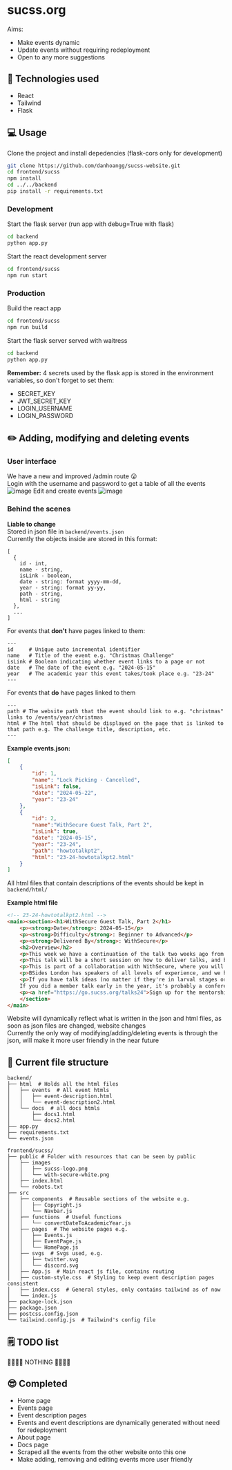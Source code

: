 # sucss.org
Aims:
- Make events dynamic
- Update events without requiring redeployment
- Open to any more suggestions

## 👾 Technologies used
- React
- Tailwind
- Flask

## 💻 Usage 

Clone the project and install depedencies (flask-cors only for development)
```bash
git clone https://github.com/danhoangg/sucss-website.git
cd frontend/sucss
npm install
cd ../../backend
pip install -r requirements.txt
```
### Development
Start the flask server (run app with debug=True with flask)
```bash
cd backend
python app.py
```
Start the react development server
```bash
cd frontend/sucss
npm run start
```
### Production
Build the react app
```bash
cd frontend/sucss
npm run build
```
Start the flask server served with waitress
```bash
cd backend
python app.py
```

**Remember:** 4 secrets used by the flask app is stored in the environment variables, so don't forget to set them:
- SECRET_KEY
- JWT_SECRET_KEY
- LOGIN_USERNAME
- LOGIN_PASSWORD

## ✏️ Adding, modifying and deleting events

### User interface
We have a new and improved /admin route 😮\
Login with the username and password to get a table of all the events
![image](https://github.com/danhoangg/sucss-website/assets/107479212/7a13fd0d-474a-4339-ab11-7a36627c1e0f)
Edit and create events
![image](https://github.com/danhoangg/sucss-website/assets/107479212/f7f43a9c-4df6-4b8a-bbfe-2d53b43dc982)

### Behind the scenes
**Liable to change**\
Stored in json file in `backend/events.json`\
Currently the objects inside are stored in this format:
```
[
  {
    id - int,
    name - string,
    isLink - boolean,
    date - string: format yyyy-mm-dd,
    year - string: format yy-yy,
    path - string,
    html - string
  },
  ...
]
```
For events that **don't** have pages linked to them:
```
---
id     # Unique auto incremental identifier
name   # Title of the event e.g. "Christmas Challenge"
isLink # Boolean indicating whether event links to a page or not
date   # The date of the event e.g. "2024-05-15"
year   # The academic year this event takes/took place e.g. "23-24"
---
```
For events that **do** have pages linked to them
```
---
path # The website path that the event should link to e.g. "christmas" links to /events/year/christmas
html # The html that should be displayed on the page that is linked to that path e.g. The challenge title, description, etc.
---
```
**Example events.json:**
```json
[
    {
        "id": 1,
        "name": "Lock Picking - Cancelled",
        "isLink": false,
        "date": "2024-05-22",
        "year": "23-24"
    },
    {
        "id": 2,
        "name":"WithSecure Guest Talk, Part 2",
        "isLink": true,
        "date": "2024-05-15",
        "year": "23-24",
        "path": "howtotalkpt2",
        "html": "23-24-howtotalkpt2.html"
    }
]
```

All html files that contain descriptions of the events should be kept in `backend/html/`

**Example html file**
```html
<!-- 23-24-howtotalkpt2.html -->
<main><section><h1>WithSecure Guest Talk, Part 2</h1>
    <p><strong>Date</strong>: 2024-05-15</p>
    <p><strong>Difficulty</strong>: Beginner to Advanced</p>
    <p><strong>Delivered By</strong>: WithSecure</p>
    <h2>Overview</h2>
    <p>This week we have a continuation of the talk two weeks ago from our sponsor, WithSecure!</p>
    <p>This talk will be a short session on how to deliver talks, and brainstorming ideas for talks.</p>
    <p>This is part of a collaboration with WithSecure, where you will receive expert training and coaching in conference-speaking, with the aim of submitting talks to the renowned cyber security conference BSides London!</p>
    <p>BSides London has speakers of all levels of experience, and we have already seen conference-worthy talks at our Member Talks session in December, so we highly encourage you to get involved with this opportunity. There is, however, no obligation to submit any conference talks - please just come along if you're interested!</p>
    <p>If you have talk ideas (no matter if they're in larval stages or already well developed) WithSecure is more than happy to help you workshop them.
    If you did a member talk early in the year, it's probably a conference talk waiting to happen!</p>
    <p><a href="https://go.sucss.org/talks24">Sign up for the mentorship!</a></p>
    </section>
</main>
```

Website will dynamically reflect what is written in the json and html files, as soon as json files are changed, website changes\
Currently the only way of modifying/adding/deleting events is through the json, will make it more user friendly in the near future

## 📁 Current file structure

```
backend/
├── html  # Holds all the html files
│   ├── events  # All event htmls
│   │   ├── event-description.html
│   │   └── event-description2.html
│   └── docs  # all docs htmls
│       ├── docs1.html
│       └── docs2.html
├── app.py
├── requirements.txt
└── events.json

frontend/sucss/
├── public # Folder with resources that can be seen by public
│   ├── images 
│   │   ├── sucss-logo.png
│   │   └── with-secure-white.png
│   ├── index.html
│   └── robots.txt
├── src
│   ├── components  # Reusable sections of the website e.g.
│   │   ├── Copyright.js
│   │   └── Navbar.js
│   ├── functions  # Useful functions                            
│   │   └── convertDateToAcademicYear.js
│   ├── pages  # The website pages e.g.
│   │   ├── Events.js
│   │   ├── EventPage.js
│   │   └── HomePage.js 
│   ├── svgs  # Svgs used, e.g.
│   │   ├── twitter.svg
│   │   └── discord.svg
│   ├── App.js  # Main react js file, contains routing
│   ├── custom-style.css  # Styling to keep event description pages consistent
│   ├── index.css  # General styles, only contains tailwind as of now
│   └── index.js
├── package-lock.json
├── package.json
├── postcss.config.json
└── tailwind.config.js  # Tailwind's config file
```

## 🗒️ TODO list
🎉🎉🎉🎉 NOTHING 🎉🎉🎉🎉

## 😎 Completed
- Home page
- Events page
- Event description pages
- Events and event descriptions are dynamically generated without need for redeployment
- About page
- Docs page
- Scraped all the events from the other website onto this one
- Make adding, removing and editing events more user friendly
